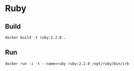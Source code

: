 # Ruby

## Build

    docker build -t ruby:2.2.0 .

## Run

    docker run -i -t --name=ruby ruby:2.2.0 /opt/ruby/bin/irb

